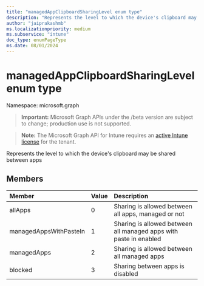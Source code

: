 ```yaml
---
title: "managedAppClipboardSharingLevel enum type"
description: "Represents the level to which the device's clipboard may be shared between apps"
author: "jaiprakashmb"
ms.localizationpriority: medium
ms.subservice: "intune"
doc_type: enumPageType
ms.date: 08/01/2024
---
```


# managedAppClipboardSharingLevel enum type

Namespace: microsoft.graph

> **Important:** Microsoft Graph APIs under the /beta version are subject to change; production use is not supported.

> **Note:** The Microsoft Graph API for Intune requires an [active Intune license](https://go.microsoft.com/fwlink/?linkid=839381) for the tenant.

Represents the level to which the device's clipboard may be shared between apps

## Members
|Member|Value|Description|
|:---|:---|:---|
|allApps|0|Sharing is allowed between all apps, managed or not|
|managedAppsWithPasteIn|1|Sharing is allowed between all managed apps with paste in enabled|
|managedApps|2|Sharing is allowed between all managed apps|
|blocked|3|Sharing between apps is disabled|
